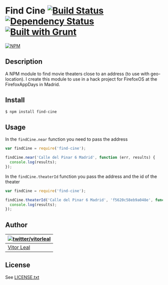 Find Cine [![Build Status](https://travis-ci.org/vitorleal/find-cine.png?branch=master)](https://travis-ci.org/vitorleal/find-cine) [![Dependency Status](https://gemnasium.com/vitorleal/find-cine.png)](https://gemnasium.com/vitorleal/find-cine) [![Built with Grunt](https://cdn.gruntjs.com/builtwith.png)](http://gruntjs.com/)
=======
[![NPM](https://nodei.co/npm/find-cine.png?downloads=true)](https://nodei.co/npm/find-cine/)


## Description

A NPM module to find movie theaters close to an address (to use with geo-location).
I create this module to use in a hack project for FirefoxOS at the FirefoxAppDays in Madrid.


## Install

```bash
$ npm install find-cine
```


## Usage
In the `findCine.near` function you need to pass the address
```js
var findCine = require('find-cine');

findCine.near('Calle del Pinar 6 Madrid', function (err, results) {
  console.log(results);
});
```

In the `findCine.theaterId` function you pass the address and the id of the theater
```js
var findCine = require('find-cine');

findCine.theaterId('Calle del Pinar 6 Madrid', 'f5620c58eb9a048e', function (err, results) {
  console.log(results);
});
```


## Author
| [![twitter/vitorleal](http://gravatar.com/avatar/e133221d7fbc0dee159dca127d2f6f00?s=80)](http://twitter.com/vitorleal "Follow @vitorleal on Twitter") |
|---|
| [Vitor Leal](http://vitorleal.com) |


## License
See [LICENSE.txt](https://github.com/vitorleal/find-cine/blob/master/LICENSE.txt)
